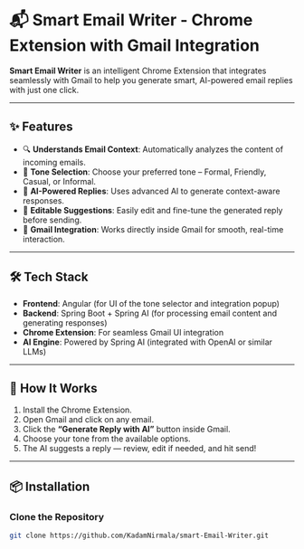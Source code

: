 # 📬 Smart Email Writer - Chrome Extension with Gmail Integration

**Smart Email Writer** is an intelligent Chrome Extension that integrates seamlessly with Gmail to help you generate smart, AI-powered email replies with just one click.

---

## ✨ Features

- 🔍 **Understands Email Context**: Automatically analyzes the content of incoming emails.
- 🎯 **Tone Selection**: Choose your preferred tone – Formal, Friendly, Casual, or Informal.
- 🤖 **AI-Powered Replies**: Uses advanced AI to generate context-aware responses.
- 📝 **Editable Suggestions**: Easily edit and fine-tune the generated reply before sending.
- 📩 **Gmail Integration**: Works directly inside Gmail for smooth, real-time interaction.

---

## 🛠️ Tech Stack

- **Frontend**: Angular (for UI of the tone selector and integration popup)
- **Backend**: Spring Boot + Spring AI (for processing email content and generating responses)
- **Chrome Extension**: For seamless Gmail UI integration
- **AI Engine**: Powered by Spring AI (integrated with OpenAI or similar LLMs)

---

## 🚀 How It Works

1. Install the Chrome Extension.
2. Open Gmail and click on any email.
3. Click the **“Generate Reply with AI”** button inside Gmail.
4. Choose your tone from the available options.
5. The AI suggests a reply — review, edit if needed, and hit send!

---

## 📦 Installation

### Clone the Repository
```bash
git clone https://github.com/KadamNirmala/smart-Email-Writer.git
